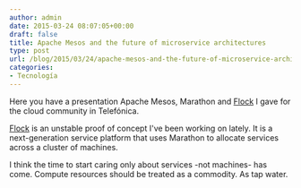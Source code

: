 ```yaml
---
author: admin
date: 2015-03-24 08:07:05+00:00
draft: false
title: Apache Mesos and the future of microservice architectures
type: post
url: /blog/2015/03/24/apache-mesos-and-the-future-of-microservice-architectures/
categories:
- Tecnología
---
```


Here you have a presentation Apache Mesos, Marathon and [Flock](https://github.com/flock-cloud/flock-docs) I gave for the cloud community in Telefónica.

[Flock](https://github.com/flock-cloud/flock-docs) is an unstable proof of concept I've been working on lately. It is a next-generation service platform that uses Marathon to allocate services across a cluster of machines.

I think the time to start caring only about services -not machines- has come. Compute resources should be treated as a commodity. As tap water.


